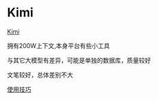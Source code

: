 # Kimi

[Kimi](https://kimi.moonshot.cn/)

拥有200W上下文,本身平台有些小工具

与其它大模型有差异，可能是单独的数据库，质量较好

文笔较好，总体差别不大

[使用技巧](http://mp.weixin.qq.com/s?__biz=MzI3OTg3NTEzNA==&mid=2247485204&idx=1&sn=71ce2184df2b50324d83b39e46aff9ca&chksm=eb405c45dc37d5532bbd7202edb2a488f6fb2637f035ea635c9b439ffc1ecf5b7542b0cd3643&mpshare=1&scene=1&srcid=04075wWZqq48KZDaZd0oHm7r&sharer_shareinfo=4f09ed65f36ea7cd16d46bca852bfeec&sharer_shareinfo_first=4f09ed65f36ea7cd16d46bca852bfeec#rd)
